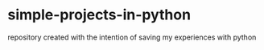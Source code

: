 # simple-projects-in-python
repository created with the intention of saving my experiences with python
